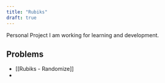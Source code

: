 ```yaml
---
title: "Rubiks"
draft: true
---
```


Personal Project I am working for learning and development.

## Problems

- [[Rubiks - Randomize]]
- 
